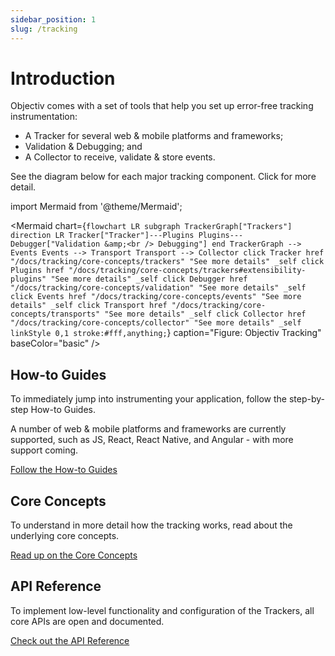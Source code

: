 ```yaml
---
sidebar_position: 1
slug: /tracking
---
```


# Introduction

Objectiv comes with a set of tools that help you set up error-free tracking instrumentation:
* A Tracker for several web & mobile platforms and frameworks;
* Validation & Debugging; and
* A Collector to receive, validate & store events.

See the diagram below for each major tracking component. Click for more detail.

import Mermaid from '@theme/Mermaid';

<Mermaid chart={`
	flowchart LR
    subgraph TrackerGraph["Trackers"]
      direction LR
      Tracker["Tracker"]---Plugins
      Plugins---Debugger["Validation &amp;<br /> Debugging"]
    end
    TrackerGraph --> Events
    Events --> Transport
    Transport --> Collector
    click Tracker href "/docs/tracking/core-concepts/trackers" "See more details" _self
    click Plugins href "/docs/tracking/core-concepts/trackers#extensibility-plugins" "See more details" _self
    click Debugger href "/docs/tracking/core-concepts/validation" "See more details" _self
    click Events href "/docs/tracking/core-concepts/events" "See more details" _self
    click Transport href "/docs/tracking/core-concepts/transports" "See more details" _self
    click Collector href "/docs/tracking/core-concepts/collector" "See more details" _self
    linkStyle 0,1 stroke:#fff,anything;
`} caption="Figure: Objectiv Tracking" baseColor="basic" />

## How-to Guides
To immediately jump into instrumenting your application, follow the step-by-step How-to Guides.

A number of web & mobile platforms and frameworks are currently supported, such as JS, React, React Native, 
and Angular - with more support coming.

[Follow the How-to Guides](how-to-guides)

## Core Concepts
To understand in more detail how the tracking works, read about the underlying core concepts.

[Read up on the Core Concepts](core-concepts)

## API Reference
To implement low-level functionality and configuration of the Trackers, all core APIs are open and documented. 

[Check out the API Reference](api-reference)